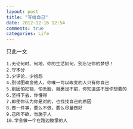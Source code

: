 ```yaml
---
layout: post
title: "写给自己"
date: 2012-12-16 12:54
comments: true
categories: Life
---
```

只此一文
<!-- more -->
	1.无论何时、何地，你的生活如何，别忘记你的梦想！
    2.守本分
	3.少评论，少抱怨
	4.别试图改变他人，你唯一可以改变的人只有你自己
	5.别因怕犯错，怕丢脸，就裹足不前，你知道这不是你想要的
	6.坚持下去，你懂得
	7.即使你认为你是对的，也找找自己的原因
	8.做一件事，要么不做，要么尽量做好
	9.己所不欲，勿施于人
	10.学会做一个在路边鼓掌的人

